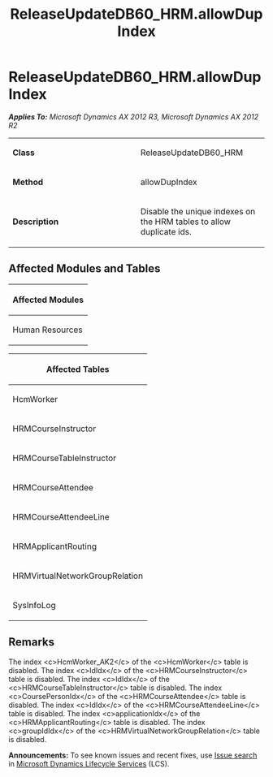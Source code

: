 ﻿---
title: ReleaseUpdateDB60_HRM.allowDupIndex
TOCTitle: ReleaseUpdateDB60_HRM.allowDupIndex
ms:assetid: fb90bfc5-49d0-2a50-daae-7315e3b6ef75
ms:mtpsurl: https://msdn.microsoft.com/en-us/library/JJ720124(v=AX.60)
ms:contentKeyID: 49712429
ms.date: 05/18/2015
mtps_version: v=AX.60
---

# ReleaseUpdateDB60\_HRM.allowDupIndex 


_**Applies To:** Microsoft Dynamics AX 2012 R3, Microsoft Dynamics AX 2012 R2_

<table>
<colgroup>
<col style="width: 50%" />
<col style="width: 50%" />
</colgroup>
<tbody>
<tr class="odd">
<td><p><strong>Class</strong></p></td>
<td><p>ReleaseUpdateDB60_HRM</p></td>
</tr>
<tr class="even">
<td><p><strong>Method</strong></p></td>
<td><p>allowDupIndex</p></td>
</tr>
<tr class="odd">
<td><p><strong>Description</strong></p></td>
<td><p>Disable the unique indexes on the HRM tables to allow duplicate ids.</p></td>
</tr>
</tbody>
</table>


## Affected Modules and Tables

<table>
<colgroup>
<col style="width: 100%" />
</colgroup>
<thead>
<tr class="header">
<th><p>Affected Modules</p></th>
</tr>
</thead>
<tbody>
<tr class="odd">
<td><p>Human Resources</p></td>
</tr>
</tbody>
</table>


<table>
<colgroup>
<col style="width: 100%" />
</colgroup>
<thead>
<tr class="header">
<th><p>Affected Tables</p></th>
</tr>
</thead>
<tbody>
<tr class="odd">
<td><p>HcmWorker</p></td>
</tr>
<tr class="even">
<td><p>HRMCourseInstructor</p></td>
</tr>
<tr class="odd">
<td><p>HRMCourseTableInstructor</p></td>
</tr>
<tr class="even">
<td><p>HRMCourseAttendee</p></td>
</tr>
<tr class="odd">
<td><p>HRMCourseAttendeeLine</p></td>
</tr>
<tr class="even">
<td><p>HRMApplicantRouting</p></td>
</tr>
<tr class="odd">
<td><p>HRMVirtualNetworkGroupRelation</p></td>
</tr>
<tr class="even">
<td><p>SysInfoLog</p></td>
</tr>
</tbody>
</table>


## Remarks

The index \<c\>HcmWorker\_AK2\</c\> of the \<c\>HcmWorker\</c\> table is disabled. The index \<c\>IdIdx\</c\> of the \<c\>HRMCourseInstructor\</c\> table is disabled. The index \<c\>IdIdx\</c\> of the \<c\>HRMCourseTableInstructor\</c\> table is disabled. The index \<c\>CoursePersonIdx\</c\> of the \<c\>HRMCourseAttendee\</c\> table is disabled. The index \<c\>IdIdx\</c\> of the \<c\>HRMCourseAttendeeLine\</c\> table is disabled. The index \<c\>applicationIdx\</c\> of the \<c\>HRMApplicantRouting\</c\> table is disabled. The index \<c\>groupIdIdx\</c\> of the \<c\>HRMVirtualNetworkGroupRelation\</c\> table is disabled.

  
**Announcements:** To see known issues and recent fixes, use [Issue search](http://go.microsoft.com/fwlink/?linkid=389258) in [Microsoft Dynamics Lifecycle Services](http://go.microsoft.com/fwlink/?linkid=306505) (LCS).

